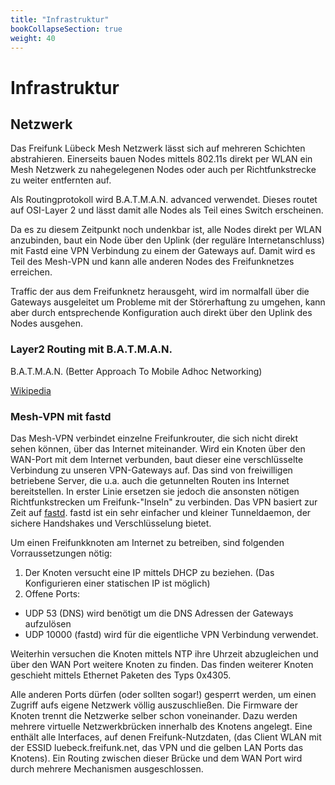 ```yaml
---
title: "Infrastruktur"
bookCollapseSection: true
weight: 40
---
```


# Infrastruktur

## Netzwerk

Das Freifunk Lübeck Mesh Netzwerk lässt sich auf mehreren Schichten abstrahieren.
Einerseits bauen Nodes mittels 802.11s direkt per WLAN ein Mesh Netzwerk zu nahegelegenen 
Nodes oder auch per Richtfunkstrecke zu weiter entfernten auf.

Als Routingprotokoll wird B.A.T.M.A.N. advanced verwendet. Dieses routet auf OSI-Layer 2  und lässt damit
alle Nodes als Teil eines Switch erscheinen.

Da es zu diesem Zeitpunkt noch undenkbar ist, alle Nodes direkt per WLAN anzubinden, baut ein Node
über den Uplink (der reguläre Internetanschluss) mit Fastd eine VPN Verbindung zu einem der Gateways auf.
Damit wird es Teil des Mesh-VPN und kann alle anderen Nodes des Freifunknetzes erreichen.

Traffic der aus dem Freifunknetz herausgeht, wird im normalfall über die Gateways ausgeleitet um Probleme mit 
der Störerhaftung zu umgehen, kann aber durch entsprechende Konfiguration auch direkt über den Uplink des
Nodes ausgehen.

### Layer2 Routing mit B.A.T.M.A.N. 

B.A.T.M.A.N. (Better Approach To Mobile Adhoc Networking)

[Wikipedia](https://de.wikipedia.org/wiki/B.A.T.M.A.N.)

### Mesh-VPN mit fastd 

Das Mesh-VPN verbindet einzelne Freifunkrouter, die sich nicht direkt sehen können, über das Internet miteinander.
Wird ein Knoten über den WAN-Port mit dem Internet verbunden, baut dieser eine verschlüsselte Verbindung zu unseren VPN-Gateways auf. Das sind von freiwilligen betriebene Server, die u.a. auch die getunnelten Routen ins Internet bereitstellen. In erster Linie ersetzen sie jedoch die ansonsten nötigen Richtfunkstrecken um Freifunk-"Inseln" zu verbinden.
Das VPN basiert zur Zeit auf [fastd](https://github.com/NeoRaider/fastd). fastd ist ein sehr einfacher und kleiner Tunneldaemon, der sichere Handshakes und Verschlüsselung bietet.

Um einen Freifunkknoten am Internet zu betreiben, sind folgenden Vorraussetzungen nötig:

1. Der Knoten versucht eine IP mittels DHCP zu beziehen. (Das Konfigurieren einer statischen IP ist möglich)
2. Offene Ports:
  - UDP 53 (DNS) wird benötigt um die DNS Adressen der Gateways aufzulösen
  - UDP 10000 (fastd) wird für die eigentliche VPN Verbindung verwendet.

Weiterhin versuchen die Knoten mittels NTP ihre Uhrzeit abzugleichen und über den WAN Port weitere Knoten zu finden. Das finden weiterer Knoten geschieht mittels Ethernet Paketen des Typs 0x4305.

Alle anderen Ports dürfen (oder sollten sogar!) gesperrt werden, um einen Zugriff aufs eigene Netzwerk völlig auszuschließen. Die Firmware der Knoten trennt die Netzwerke selber schon voneinander. Dazu werden mehrere virtuelle Netzwerkbrücken innerhalb des Knotens angelegt. Eine enthält alle Interfaces, auf denen Freifunk-Nutzdaten, (das Client WLAN mit der ESSID luebeck.freifunk.net, das VPN und die gelben LAN Ports das Knotens). Ein Routing zwischen dieser Brücke und dem WAN Port wird durch mehrere Mechanismen ausgeschlossen.



